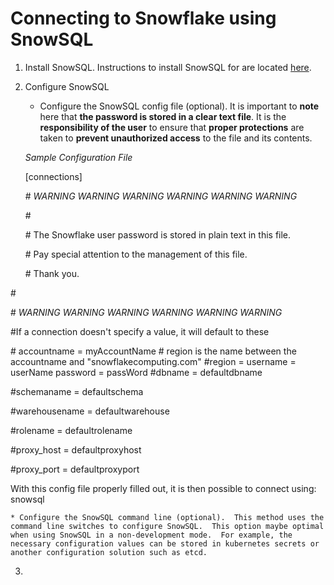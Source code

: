 # Connecting to Snowflake using SnowSQL
1. Install SnowSQL.  Instructions to install SnowSQL for are located [here](https://docs.snowflake.net/manuals/user-guide/snowsql-install-config.html).

2. Configure SnowSQL
	* Configure the SnowSQL config file (optional).  It is important to **note** here that **the password is stored in a clear text file**.  It is the **responsibility of the user** to ensure that **proper protections** are taken to **prevent unauthorized access** to the file and its contents.

	*Sample Configuration File*

	[connections]

	\# *WARNING* *WARNING* *WARNING* *WARNING* *WARNING* *WARNING*

	\#

	\# The Snowflake user password is stored in plain text in this file.

	\# Pay special attention to the management of this file.

	\# Thank you.

\#

\# *WARNING* *WARNING* *WARNING* *WARNING* *WARNING* *WARNING*


\#If a connection doesn't specify a value, it will default to these

\#
 accountname = myAccountName
\# region is the name between the accountname and "snowflakecomputing.com"
\#region = 
 username = userName
 password = passWord
\#dbname = defaultdbname

\#schemaname = defaultschema

\#warehousename = defaultwarehouse

\#rolename = defaultrolename

\#proxy_host = defaultproxyhost

\#proxy_port = defaultproxyport

With this config file properly filled out, it is then possible to connect using: snowsql 

	* Configure the SnowSQL command line (optional).  This method uses the command line switches to configure SnowSQL.  This option maybe optimal when using SnowSQL in a non-development mode.  For example, the necessary configuration values can be stored in kubernetes secrets or another configuration solution such as etcd.

3. 

